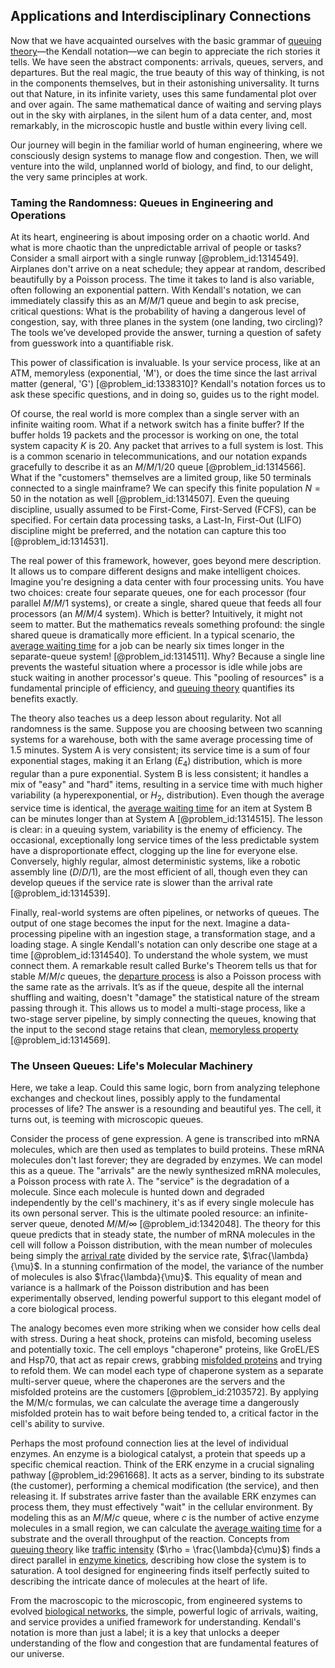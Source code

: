 ## Applications and Interdisciplinary Connections

Now that we have acquainted ourselves with the basic grammar of [queuing theory](@article_id:273647)—the Kendall notation—we can begin to appreciate the rich stories it tells. We have seen the abstract components: arrivals, queues, servers, and departures. But the real magic, the true beauty of this way of thinking, is not in the components themselves, but in their astonishing universality. It turns out that Nature, in its infinite variety, uses this same fundamental plot over and over again. The same mathematical dance of waiting and serving plays out in the sky with airplanes, in the silent hum of a data center, and, most remarkably, in the microscopic hustle and bustle within every living cell.

Our journey will begin in the familiar world of human engineering, where we consciously design systems to manage flow and congestion. Then, we will venture into the wild, unplanned world of biology, and find, to our delight, the very same principles at work.

### Taming the Randomness: Queues in Engineering and Operations

At its heart, engineering is about imposing order on a chaotic world. And what is more chaotic than the unpredictable arrival of people or tasks? Consider a small airport with a single runway [@problem_id:1314549]. Airplanes don't arrive on a neat schedule; they appear at random, described beautifully by a Poisson process. The time it takes to land is also variable, often following an exponential pattern. With Kendall's notation, we can immediately classify this as an $M/M/1$ queue and begin to ask precise, critical questions: What is the probability of having a dangerous level of congestion, say, with three planes in the system (one landing, two circling)? The tools we’ve developed provide the answer, turning a question of safety from guesswork into a quantifiable risk.

This power of classification is invaluable. Is your service process, like at an ATM, memoryless (exponential, 'M'), or does the time since the last arrival matter (general, 'G') [@problem_id:1338310]? Kendall's notation forces us to ask these specific questions, and in doing so, guides us to the right model.

Of course, the real world is more complex than a single server with an infinite waiting room. What if a network switch has a finite buffer? If the buffer holds 19 packets and the processor is working on one, the total system capacity $K$ is 20. Any packet that arrives to a full system is lost. This is a common scenario in telecommunications, and our notation expands gracefully to describe it as an $M/M/1/20$ queue [@problem_id:1314566]. What if the "customers" themselves are a limited group, like 50 terminals connected to a single mainframe? We can specify this finite population $N=50$ in the notation as well [@problem_id:1314507]. Even the queuing discipline, usually assumed to be First-Come, First-Served (FCFS), can be specified. For certain data processing tasks, a Last-In, First-Out (LIFO) discipline might be preferred, and the notation can capture this too [@problem_id:1314531].

The real power of this framework, however, goes beyond mere description. It allows us to compare different designs and make intelligent choices. Imagine you're designing a data center with four processing units. You have two choices: create four separate queues, one for each processor (four parallel $M/M/1$ systems), or create a single, shared queue that feeds all four processors (an $M/M/4$ system). Which is better? Intuitively, it might not seem to matter. But the mathematics reveals something profound: the single shared queue is dramatically more efficient. In a typical scenario, the [average waiting time](@article_id:274933) for a job can be nearly six times longer in the separate-queue system! [@problem_id:1314511]. Why? Because a single line prevents the wasteful situation where a processor is idle while jobs are stuck waiting in another processor's queue. This "pooling of resources" is a fundamental principle of efficiency, and [queuing theory](@article_id:273647) quantifies its benefits exactly.

The theory also teaches us a deep lesson about regularity. Not all randomness is the same. Suppose you are choosing between two scanning systems for a warehouse, both with the same average processing time of 1.5 minutes. System A is very consistent; its service time is a sum of four exponential stages, making it an Erlang ($E_4$) distribution, which is more regular than a pure exponential. System B is less consistent; it handles a mix of "easy" and "hard" items, resulting in a service time with much higher variability (a hyperexponential, or $H_2$, distribution). Even though the average service time is identical, the [average waiting time](@article_id:274933) for an item at System B can be minutes longer than at System A [@problem_id:1314515]. The lesson is clear: in a queuing system, variability is the enemy of efficiency. The occasional, exceptionally long service times of the less predictable system have a disproportionate effect, clogging up the line for everyone else. Conversely, highly regular, almost deterministic systems, like a robotic assembly line ($D/D/1$), are the most efficient of all, though even they can develop queues if the service rate is slower than the arrival rate [@problem_id:1314539].

Finally, real-world systems are often pipelines, or networks of queues. The output of one stage becomes the input for the next. Imagine a data-processing pipeline with an ingestion stage, a transformation stage, and a loading stage. A single Kendall's notation can only describe one stage at a time [@problem_id:1314540]. To understand the whole system, we must connect them. A remarkable result called Burke's Theorem tells us that for stable $M/M/c$ queues, the [departure process](@article_id:272452) is also a Poisson process with the same rate as the arrivals. It’s as if the queue, despite all the internal shuffling and waiting, doesn't "damage" the statistical nature of the stream passing through it. This allows us to model a multi-stage process, like a two-stage server pipeline, by simply connecting the queues, knowing that the input to the second stage retains that clean, [memoryless property](@article_id:267355) [@problem_id:1314569].

### The Unseen Queues: Life's Molecular Machinery

Here, we take a leap. Could this same logic, born from analyzing telephone exchanges and checkout lines, possibly apply to the fundamental processes of life? The answer is a resounding and beautiful yes. The cell, it turns out, is teeming with microscopic queues.

Consider the process of gene expression. A gene is transcribed into mRNA molecules, which are then used as templates to build proteins. These mRNA molecules don't last forever; they are degraded by enzymes. We can model this as a queue. The "arrivals" are the newly synthesized mRNA molecules, a Poisson process with rate $\lambda$. The "service" is the degradation of a molecule. Since each molecule is hunted down and degraded independently by the cell's machinery, it's as if every single molecule has its own personal server. This is the ultimate pooled resource: an infinite-server queue, denoted $M/M/\infty$ [@problem_id:1342048]. The theory for this queue predicts that in steady state, the number of mRNA molecules in the cell will follow a Poisson distribution, with the mean number of molecules being simply the [arrival rate](@article_id:271309) divided by the service rate, $\frac{\lambda}{\mu}$. In a stunning confirmation of the model, the variance of the number of molecules is also $\frac{\lambda}{\mu}$. This equality of mean and variance is a hallmark of the Poisson distribution and has been experimentally observed, lending powerful support to this elegant model of a core biological process.

The analogy becomes even more striking when we consider how cells deal with stress. During a heat shock, proteins can misfold, becoming useless and potentially toxic. The cell employs "chaperone" proteins, like GroEL/ES and Hsp70, that act as repair crews, grabbing [misfolded proteins](@article_id:191963) and trying to refold them. We can model each type of chaperone system as a separate multi-server queue, where the chaperones are the servers and the misfolded proteins are the customers [@problem_id:2103572]. By applying the M/M/c formulas, we can calculate the average time a dangerously misfolded protein has to wait before being tended to, a critical factor in the cell's ability to survive.

Perhaps the most profound connection lies at the level of individual enzymes. An enzyme is a biological catalyst, a protein that speeds up a specific chemical reaction. Think of the ERK enzyme in a crucial signaling pathway [@problem_id:2961668]. It acts as a server, binding to its substrate (the customer), performing a chemical modification (the service), and then releasing it. If substrates arrive faster than the available ERK enzymes can process them, they must effectively "wait" in the cellular environment. By modeling this as an $M/M/c$ queue, where $c$ is the number of active enzyme molecules in a small region, we can calculate the [average waiting time](@article_id:274933) for a substrate and the overall throughput of the reaction. Concepts from [queuing theory](@article_id:273647) like [traffic intensity](@article_id:262987) ($\rho = \frac{\lambda}{c\mu}$) finds a direct parallel in [enzyme kinetics](@article_id:145275), describing how close the system is to saturation. A tool designed for engineering finds itself perfectly suited to describing the intricate dance of molecules at the heart of life.

From the macroscopic to the microscopic, from engineered systems to evolved [biological networks](@article_id:267239), the simple, powerful logic of arrivals, waiting, and service provides a unified framework for understanding. Kendall's notation is more than just a label; it is a key that unlocks a deeper understanding of the flow and congestion that are fundamental features of our universe.